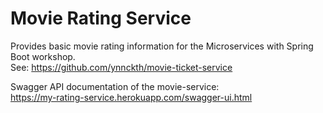 # Movie Rating Service

Provides basic movie rating information for the Microservices with Spring Boot workshop.  
See: https://github.com/ynnckth/movie-ticket-service

Swagger API documentation of the movie-service:  
https://my-rating-service.herokuapp.com/swagger-ui.html

